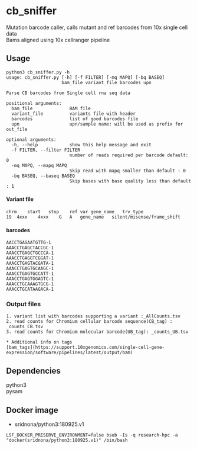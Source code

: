 cb_sniffer 
=============

Mutation barcode caller,  calls mutant and ref barcodes from 10x single cell data   
Bams aligned using 10x cellranger pipeline

Usage
----
```{shell}
python3 cb_sniffer.py -h
usage: cb_sniffer.py [-h] [-f FILTER] [-mq MAPQ] [-bq BASEQ]
                     bam_file variant_file barcodes upn

Parse CB barcodes from Single cell rna seq data

positional arguments:
  bam_file              BAM file
  variant_file          variants file with header
  barcodes              list of good barcodes file
  upn                   upn/sample name: will be used as prefix for out_file

optional arguments:
  -h, --help            show this help message and exit
  -f FILTER, --filter FILTER
                        number of reads required per barcode default: 0
  -mq MAPQ, --mapq MAPQ
                        Skip read with mapq smaller than default : 0
  -bq BASEQ, --baseq BASEQ
                        Skip bases with base quality less than default : 1

```
#### Variant file 
```{shell}
chrm	start	stop	ref	var	gene_name	trv_type
19	4xxx	4xxx	G	A	gene_name	silent/misense/frame_shift  
```

#### barcodes
```{shell}
AACCTGAGAATGTTG-1
AAACCTGAGCTACCGC-1
AAACCTGAGCTGCCCA-1
AAACCTGAGGTCGGAT-1
AAACCTGAGTACGATA-1
AAACCTGAGTGCAAGC-1
AAACCTGAGTGCCATT-1
AAACCTGAGTGGAGTC-1
AAACCTGCAAAGTGCG-1
AAACCTGCATAAGACA-1
```

### Output files 
    1. variant list with barcodes supporting a variant :_AllCounts.tsv
    2. read counts for Chromium cellular barcode sequence(CB_tag) : _counts_CB.tsv
    3. read counts for Chromium molecular barcode(UB_tag): _counts_UB.tsv

    * Additional info on tags
    [bam_tags](https://support.10xgenomics.com/single-cell-gene-expression/software/pipelines/latest/output/bam)



Dependencies
-------

python3  
pysam  

Docker image
----------
* sridnona/python3:180925.v1

```{shell}
LSF_DOCKER_PRESERVE_ENVIRONMENT=false bsub -Is -q research-hpc -a "docker(sridnona/python3:180925.v1)" /bin/bash
```
